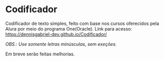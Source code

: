 # Codificador
 Codificador de texto simples, feito com base nos cursos oferecidos pela Alura por meio do programa One(Oracle).
 Link para acesso:
 https://dennisgabriel-dev.github.io/Codificador/
 
 *OBS.: Use somente letras minúsculas, sem exeções.*
 
 Em breve serão feitas melhorias. 
